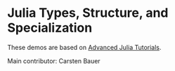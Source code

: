 # Julia Types, Structure, and Specialization

These demos are based on [Advanced Julia Tutorials](https://github.com/crstnbr/JuliaWorkshop19).

Main contributor: Carsten Bauer
